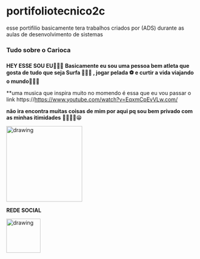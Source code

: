 # portifoliotecnico2c
esse portifilio basicamente tera trabalhos criados por (ADS) durante as aulas de desenvolvimento de sistemas
### Tudo sobre o Carioca <h3>
 **HEY ESSE SOU EU**🙋🏿‍♂️ 
 **Basicamente eu sou uma pessoa bem atleta que gosta de tudo que seja Surfa 🏄🏼‍♂️ , jogar pelada ⚽️ e curtir a vida viajando o mundo🧑🏿‍✈️**
 
 **uma musica que inspira muito no momendo é essa que eu vou passar o link https://https://www.youtube.com/watch?v=EqxmCpEvVLw.com/

**não ira encontra muitas coisas de mim por aqui pq sou bem privado com as minhas itimidades** ✌🏿🤙🏿😁
  
<img src="https://pbs.twimg.com/media/ELCN7z2WwAEh-_1.jpg" alt="drawing" width="200"/>
  
  **REDE SOCIAL**
  
  <img src="https://upload.wikimedia.org/wikipedia/commons/thumb/a/a5/Instagram_icon.png/2048px-Instagram_icon.png" alt="drawing" width="90" href="https://www.instagram.com/accounts/edit/"/>
  
 

